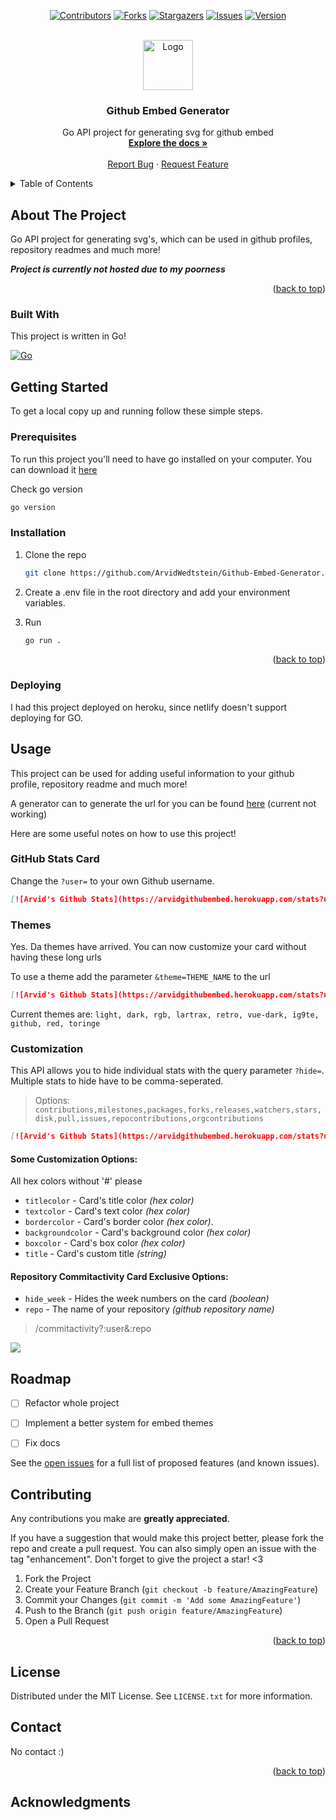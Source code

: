 <a name="readme-top"></a>

<div align="center">

[![Contributors][contributors-shield]][contributors-url]
[![Forks][forks-shield]][forks-url]
[![Stargazers][stars-shield]][stars-url]
[![Issues][issues-shield]][issues-url]
[![Version][GoVersion]][version-url]

</div>

<br />
<div align="center">
  <a href="https://github.com/ArvidWedtstein/Github-Embed-Generator">
    <img src="https://cdn.dribbble.com/users/530731/screenshots/14749816/media/d936a3a430c3010a119de23dd3980cd0.png?compress=1&resize=400x300" alt="Logo" width="80" height="80">
  </a>

  <h3 align="center">Github Embed Generator</h3>

  <p align="center">
    Go API project for generating svg for github embed
    <br />
    <a href="https://github.com/ArvidWedtstein/Github-Embed-Generator"><strong>Explore the docs »</strong></a>
    <br />
    <br />
    <a href="https://github.com/ArvidWedtstein/Gtihub-Embed-Generator/issues">Report Bug</a>
    ·
    <a href="https://github.com/ArvidWedtstein/Github-Embed-Generator/issues">Request Feature</a>
  </p>
</div>



<details>
  <summary>Table of Contents</summary>
  <ol>
    <li>
      <a href="#about-the-project">About The Project</a>
      <ul>
        <li><a href="#built-with">Built With</a></li>
      </ul>
    </li>
    <li>
      <a href="#getting-started">Getting Started</a>
      <ul>
        <li><a href="#prerequisites">Prerequisites</a></li>
        <li><a href="#installation">Installation</a></li>
      </ul>
    </li>
    <li>
      <a href="#usage">Usage</a>
      <ul>
        <li><a href="#github-stats-card">Github Stats Card</a></li>
        <li><a href="#top-languages-card">Top Languages Card</a></li>
        <li><a href="#project-card">Project Card</a></li>
        <li><a href="#skills-card">Skills Card</a></li>
        <li><a href="#org-activity-card">Organization Activity Card</a></li>
        <li><a href="#repo-commit-activity-card">Activity Card for repositories</a></li>
        <li><a href="#streak-card">Streak Card</a></li>
        <li><a href="#icon-card">Icon Card</a></li>
        <li><a href="#themes">Themes</a></li>
        <li><a href="#customization">Customization</a></li>
      </ul>
    </li>
    <li><a href="#roadmap">Roadmap</a></li>
    <li><a href="#contributing">Contributing</a></li>
    <li><a href="#license">License</a></li>
    <li><a href="#contact">Contact</a></li>
    <li><a href="#acknowledgments">Acknowledgments</a></li>
  </ol>
</details>

<!-- ABOUT THE PROJECT -->

## About The Project

Go API project for generating svg's, which can be used in github profiles, repository readmes and much more!

***__Project is currently not hosted due to my poorness__***

<p align="right">(<a href="#readme-top">back to top</a>)</p>

### Built With

This project is written in Go!

[![Go][Go]][Go-url]


<!-- GETTING STARTED -->

## Getting Started

To get a local copy up and running follow these simple steps.

### Prerequisites

To run this project you'll need to have go installed on your computer. You can download it [here](https://go.dev/dl/)

Check go version

  ```sh
  go version
  ```

### Installation

1. Clone the repo
   ```sh
   git clone https://github.com/ArvidWedtstein/Github-Embed-Generator.git
   ```
   
2. Create a .env file in the root directory and add your environment variables. 

3. Run
   ```sh
   go run .
   ```


<p align="right">(<a href="#readme-top">back to top</a>)</p>

### Deploying

I had this project deployed on heroku, since netlify doesn't support deploying for GO.

<!-- USAGE EXAMPLES -->

## Usage

This project can be used for adding useful information to your github profile, repository readme and much more!

A generator can to generate the url for you can be found [here](https://arvidgithubembed.herokuapp.com/static/) (current not working)

Here are some useful notes on how to use this project!

### GitHub Stats Card

Change the `?user=` to your own Github username.

```md
[![Arvid's Github Stats](https://arvidgithubembed.herokuapp.com/stats?user=arvidwedtstein)]
```

### Themes

Yes. Da themes have arrived. You can now customize your card without having these long urls 

To use a theme add the parameter `&theme=THEME_NAME` to the url

```md
[![Arvid's Github Stats](https://arvidgithubembed.herokuapp.com/stats?user=arvidwedtstein&theme=retro)]
```
Current themes are:
`
light,
dark,
rgb,
lartrax,
retro,
vue-dark,
ig9te,
github,
red,
toringe
`


### Customization

This API allows you to hide individual stats with the query parameter `?hide=`. Multiple stats to hide have to be comma-seperated. 

> Options: `contributions,milestones,packages,forks,releases,watchers,stars,disk,pull,issues,repocontributions,orgcontributions`
   
```md
[![Arvid's Github Stats](https://arvidgithubembed.herokuapp.com/stats?user=arvidwedtstein&hide=contributions,disk)]
```

#### Some Customization Options:
All hex colors without '#' please
- `titlecolor` - Card's title color _(hex color)_
- `textcolor` - Card's text color _(hex color)_
- `bordercolor` - Card's border color _(hex color)_.
- `backgroundcolor` - Card's background color _(hex color)_ 
- `boxcolor` - Card's box color _(hex color)_
- `title` - Card's custom title _(string)_

#### Repository Commitactivity Card Exclusive Options:

- `hide_week` - Hides the week numbers on the card _(boolean)_
- `repo` - The name of your repository _(github repository name)_

> /commitactivity?:user&:repo

![](https://arvidgithubembed.herokuapp.com/commitactivity?user=arvidwedtstein&repo=github-embed-generator&titlecolor=333333&textColor=000000&backgroundcolor=ffffff&hide_week=false)


<!-- ROADMAP -->

## Roadmap

- [ ] Refactor whole project
- [ ] Implement a better system for embed themes
- [ ] Fix docs


See the [open issues](https://github.com/ArvidWedtstein/Github-Embed-Generator/issues) for a full list of proposed features (and known issues).



<!-- CONTRIBUTING -->

## Contributing

Any contributions you make are **greatly appreciated**.

If you have a suggestion that would make this project better, please fork the repo and create a pull request. You can also simply open an issue with the tag "enhancement".
Don't forget to give the project a star! <3

1. Fork the Project
2. Create your Feature Branch (`git checkout -b feature/AmazingFeature`)
3. Commit your Changes (`git commit -m 'Add some AmazingFeature'`)
4. Push to the Branch (`git push origin feature/AmazingFeature`)
5. Open a Pull Request

<p align="right">(<a href="#readme-top">back to top</a>)</p>

<!-- LICENSE -->

## License

Distributed under the MIT License. See `LICENSE.txt` for more information.


<!-- CONTACT -->

## Contact

No contact :)

<p align="right">(<a href="#readme-top">back to top</a>)</p>

<!-- ACKNOWLEDGMENTS -->

## Acknowledgments


<!-- MARKDOWN LINKS & IMAGES -->

[contributors-shield]: https://img.shields.io/github/contributors/ArvidWedtstein/Github-Embed-Generator.svg?style=for-the-badge
[contributors-url]: https://github.com/ArvidWedtstein/Github-Embed-Generator/graphs/contributors
[forks-shield]: https://img.shields.io/github/forks/ArvidWedtstein/Github-Embed-Generator.svg?style=for-the-badge
[forks-url]: https://github.com/ArvidWedtstein/Github-Embed-Generator/network/members
[stars-shield]: https://img.shields.io/github/stars/ArvidWedtstein/Github-Embed-Generator.svg?style=for-the-badge
[stars-url]: https://github.com/ArvidWedtstein/Github-Embed-Generator/stargazers
[issues-shield]: https://img.shields.io/github/issues/ArvidWedtstein/Github-Embed-Generator.svg?style=for-the-badge
[issues-url]: https://github.com/ArvidWedtstein/Github-Embed-Generator/issues
[license-shield]: https://img.shields.io/github/license/ArvidWedtstein/Github-Embed-Generator.svg?style=for-the-badge
[license-url]: https://github.com/ArvidWedtstein/Github-Embed-Generator/blob/prod/LICENSE.txt
[Go]: https://img.shields.io/badge/Go-454545?style=for-the-badge&logo=Go&logoColor=00A7D0
[Go-url]: https://go.dev
[GoVersion]: https://img.shields.io/github/go-mod/go-version/arvidwedtstein/github-embed-generator?style=for-the-badge
[version-url]: https://go.dev/dl
